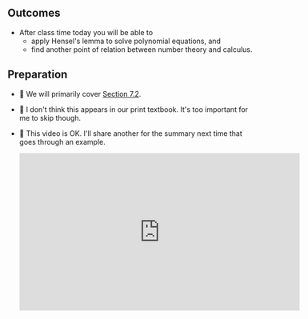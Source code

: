 ## Outcomes

* After class time today you will be able to
    * apply Hensel's lemma to solve polynomial equations, and
    * find another point of relation between number theory and calculus.

## Preparation

* 💾 We will primarily cover [Section 7.2](https://math.gordon.edu/ntic/ntic/section-linear-to-gen.html). 
* 📖 I don't think this appears in our print textbook. It's too important for me to skip though.
* 🎥 This video is OK. I'll share another for the summary next time that goes through an example.

    <iframe width="560" height="315" src="https://www.youtube.com/embed/7MAiB-TTF8w" title="YouTube video player" frameborder="0" allow="accelerometer; autoplay; clipboard-write; encrypted-media; gyroscope; picture-in-picture; web-share" allowfullscreen></iframe>
